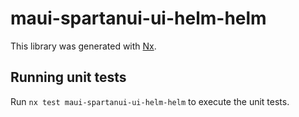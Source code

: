 # maui-spartanui-ui-helm-helm

This library was generated with [Nx](https://nx.dev).


## Running unit tests

Run `nx test maui-spartanui-ui-helm-helm` to execute the unit tests.

